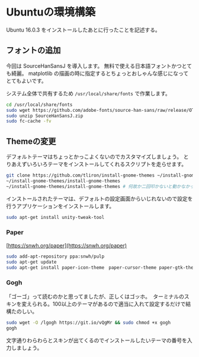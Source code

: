# Ubuntuの環境構築

Ubuntu 16.0.3 をインストールしたあとに行ったことを記述する。

## フォントの追加

今回は SourceHanSansJ を導入します。 無料で使える日本語フォントかつとても綺麗。
matplotlib の描画の時に指定するとちょっとおしゃんな感じになってとてもよいです。

システム全体で共有するため `/usr/local/share/fonts` で作業します。

```bash
cd /usr/local/share/fonts
sudo wget https://github.com/adobe-fonts/source-han-sans/raw/release/OTF/SourceHanSansJ.zip
sudo unzip SourceHanSansJ.zip
sudo fc-cache -fv
```

## Themeの変更

デフォルトテーマはちょっとかっこよくないのでカスタマイズしましょう。 
とりあえずいろいろテーマをインストールしてくれるスクリプトを走らせます。

```bash
git clone https://github.com/tliron/install-gnome-themes ~/install-gnome-themes
~/install-gnome-themes/install-gnome-themes
~/install-gnome-themes/install-gnome-themes # 何故か二回叩かないと動かなかった
```

インストールされたテーマは、デフォルトの設定画面からいじれないので設定を行うアプリケーションをインストールします。

```bash
sudo apt-get install unity-tweak-tool
```

### Paper

[https://snwh.org/paper](https://snwh.org/paper)

```bash
sudo add-apt-repository ppa:snwh/pulp
sudo apt-get update
sudo apt-get install paper-icon-theme　paper-cursor-theme paper-gtk-theme
```

### Gogh

「ゴーゴ」って読むのかと思ってましたが、正しくはゴッホ。　ターミナルのスキンを変えられる。100以上のテーマがあるので適当に入れて設定するだけで結構たのしい。

```bash
sudo wget -O /lgogh https://git.io/vQgMr && sudo chmod +x gogh
gogh
```

文字通りわらわらとスキンが出てくるのでインストールしたいテーマの番号を入力しましょう。
